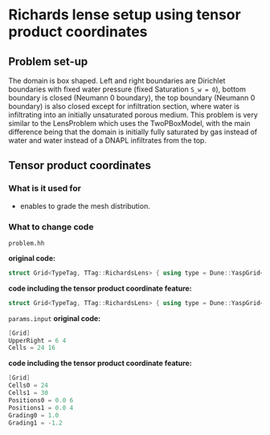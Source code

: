 # Richards lense setup using tensor product coordinates

## Problem set-up

 The domain is box shaped. Left and right boundaries are Dirichlet boundaries with fixed water pressure (fixed Saturation `S_w = 0`),  bottom boundary is closed (Neumann 0 boundary), the top boundary (Neumann 0 boundary) is also closed except for infiltration section, where water is infiltrating into an initially unsaturated porous medium. This problem is very similar to the LensProblem which uses the TwoPBoxModel, with the main difference being that the domain is initially fully saturated by gas instead of water and water instead of a DNAPL infiltrates from the top.

## Tensor product coordinates

### What is it used for
* enables to grade the mesh distribution.

### What to change code
`problem.hh`

**original code:**
```c++
struct Grid<TypeTag, TTag::RichardsLens> { using type = Dune::YaspGrid<2>; };
```

**code including the tensor product coordinate feature:**

```c++
struct Grid<TypeTag, TTag::RichardsLens> { using type = Dune::YaspGrid<2, Dune::TensorProductCoordinates<GetPropType<TypeTag, Properties::Scalar>, 2>>; };
```

`params.input`
**original code:**
```c++
[Grid]
UpperRight = 6 4
Cells = 24 16
```
**code including the tensor product coordinate feature:**
```c++
[Grid]
Cells0 = 24
Cells1 = 30
Positions0 = 0.0 6
Positions1 = 0.0 4
Grading0 = 1.0
Grading1 = -1.2
```
